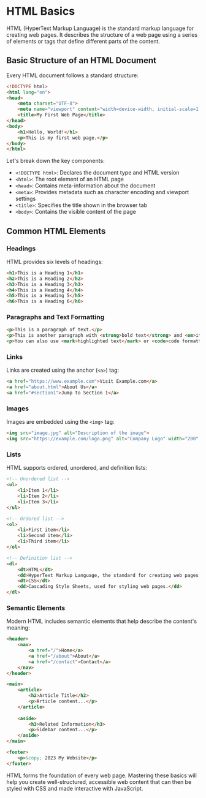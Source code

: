 # HTML Basics

HTML (HyperText Markup Language) is the standard markup language for creating web pages. It describes the structure of a web page using a series of elements or tags that define different parts of the content.

## Basic Structure of an HTML Document

Every HTML document follows a standard structure:

```html
<!DOCTYPE html>
<html lang="en">
<head>
    <meta charset="UTF-8">
    <meta name="viewport" content="width=device-width, initial-scale=1.0">
    <title>My First Web Page</title>
</head>
<body>
    <h1>Hello, World!</h1>
    <p>This is my first web page.</p>
</body>
</html>
```

Let's break down the key components:

- `<!DOCTYPE html>`: Declares the document type and HTML version
- `<html>`: The root element of an HTML page
- `<head>`: Contains meta-information about the document
- `<meta>`: Provides metadata such as character encoding and viewport settings
- `<title>`: Specifies the title shown in the browser tab
- `<body>`: Contains the visible content of the page

## Common HTML Elements

### Headings

HTML provides six levels of headings:

```html
<h1>This is a Heading 1</h1>
<h2>This is a Heading 2</h2>
<h3>This is a Heading 3</h3>
<h4>This is a Heading 4</h4>
<h5>This is a Heading 5</h5>
<h6>This is a Heading 6</h6>
```

### Paragraphs and Text Formatting

```html
<p>This is a paragraph of text.</p>
<p>This is another paragraph with <strong>bold text</strong> and <em>italic text</em>.</p>
<p>You can also use <mark>highlighted text</mark> or <code>code formatting</code>.</p>
```

### Links

Links are created using the anchor (`<a>`) tag:

```html
<a href="https://www.example.com">Visit Example.com</a>
<a href="about.html">About Us</a>
<a href="#section1">Jump to Section 1</a>
```

### Images

Images are embedded using the `<img>` tag:

```html
<img src="image.jpg" alt="Description of the image">
<img src="https://example.com/logo.png" alt="Company Logo" width="200" height="100">
```

### Lists

HTML supports ordered, unordered, and definition lists:

```html
<!-- Unordered list -->
<ul>
    <li>Item 1</li>
    <li>Item 2</li>
    <li>Item 3</li>
</ul>

<!-- Ordered list -->
<ol>
    <li>First item</li>
    <li>Second item</li>
    <li>Third item</li>
</ol>

<!-- Definition list -->
<dl>
    <dt>HTML</dt>
    <dd>HyperText Markup Language, the standard for creating web pages.</dd>
    <dt>CSS</dt>
    <dd>Cascading Style Sheets, used for styling web pages.</dd>
</dl>
```

### Semantic Elements

Modern HTML includes semantic elements that help describe the content's meaning:

```html
<header>
    <nav>
        <a href="/">Home</a>
        <a href="/about">About</a>
        <a href="/contact">Contact</a>
    </nav>
</header>

<main>
    <article>
        <h2>Article Title</h2>
        <p>Article content...</p>
    </article>
    
    <aside>
        <h3>Related Information</h3>
        <p>Sidebar content...</p>
    </aside>
</main>

<footer>
    <p>&copy; 2023 My Website</p>
</footer>
```

HTML forms the foundation of every web page. Mastering these basics will help you create well-structured, accessible web content that can then be styled with CSS and made interactive with JavaScript. 